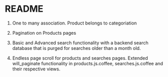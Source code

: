 # README

1) One to many association. Product belongs to categoriation 

2. Pagination on Products pages

3. Basic and Advanced search functionality with a backend search database that is purged for searches older than a month old.

4. Endless page scroll for products and searches pages. Extended will_paginate functionality in products.js.coffee, searches.js.coffee and their respective views.